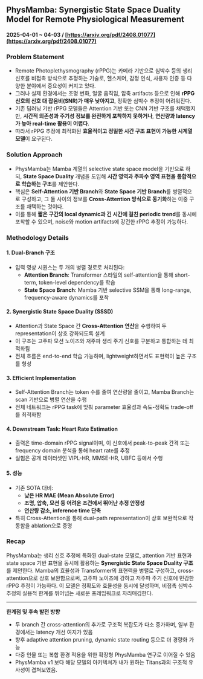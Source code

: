 ## PhysMamba: Synergistic State Space Duality Model for Remote Physiological Measurement  
#### 2025-04-01 ~ 04-03 / [https://arxiv.org/pdf/2408.01077](https://arxiv.org/pdf/2408.01077)

### Problem Statement
- Remote Photoplethysmography (rPPG)는 카메라 기반으로 심박수 등의 생리 신호를 비접촉 방식으로 추정하는 기술로, 헬스케어, 감정 인식, 사용자 인증 등 다양한 분야에서 중요성이 커지고 있다.
- 그러나 실제 환경에서는 조명 변화, 얼굴 움직임, 압축 artifacts 등으로 인해 **rPPG 신호의 신호 대 잡음비(SNR)가 매우 낮아지고**, 정확한 심박수 추정이 어려워진다.
- 기존 딥러닝 기반 rPPG 모델들은 Attention 기반 또는 CNN 기반 구조를 채택했지만, **시간적 의존성과 주기성 정보를 완전하게 포착하지 못하거나**, **연산량과 latency가 높아 real-time 활용이 어렵다**.
- 따라서 rPPG 추정에 최적화된 **효율적이고 정밀한 시간 구조 표현이 가능한 시계열 모델**이 요구된다.

### Solution Approach
- PhysMamba는 Mamba 계열의 selective state space model을 기반으로 하되, **State Space Duality** 개념을 도입해 **시간 영역과 주파수 영역 표현을 통합적으로 학습하는 구조**를 제안한다.
- 핵심은 **Self-Attention 기반 Branch**와 **State Space 기반 Branch**를 병렬적으로 구성하고, 그 둘 사이의 정보를 **Cross-Attention 방식으로 동기화**하는 이중 구조를 채택하는 것이다.
- 이를 통해 **짧은 구간의 local dynamic과 긴 시간에 걸친 periodic trend**를 동시에 포착할 수 있으며, noise와 motion artifacts에 강건한 rPPG 추정이 가능하다.

### Methodology Details

#### 1. Dual-Branch 구조
- 입력 영상 시퀀스는 두 개의 병렬 경로로 처리된다:
  - **Attention Branch**: Transformer 스타일의 self-attention을 통해 short-term, token-level dependency를 학습
  - **State Space Branch**: Mamba 기반 selective SSM을 통해 long-range, frequency-aware dynamics를 포착

#### 2. Synergistic State Space Duality (SSSD)
- Attention과 State Space 간 **Cross-Attention 연산**을 수행하여 두 representation이 상호 강화되도록 설계
- 이 구조는 고주파 모션 노이즈와 저주파 생리 주기 신호를 구분하고 통합하는 데 최적화됨
- 전체 흐름은 end-to-end 학습 가능하며, lightweight하면서도 표현력이 높은 구조를 형성

#### 3. Efficient Implementation
- Self-Attention Branch는 token 수를 줄여 연산량을 줄이고, Mamba Branch는 scan 기반으로 병렬 연산을 수행
- 전체 네트워크는 rPPG task에 맞춰 parameter 효율성과 속도-정확도 trade-off를 최적화함

#### 4. Downstream Task: Heart Rate Estimation
- 출력은 time-domain rPPG signal이며, 이 신호에서 peak-to-peak 간격 또는 frequency domain 분석을 통해 heart rate를 추정
- 실험은 공개 데이터셋인 VIPL-HR, MMSE-HR, UBFC 등에서 수행

#### 5. 성능
- 기존 SOTA 대비:
  - **낮은 HR MAE (Mean Absolute Error)**  
  - **조명, 압축, 모션 등 어려운 조건에서 뛰어난 추정 안정성**
  - **연산량 감소, inference time 단축**
- 특히 Cross-Attention을 통해 dual-path representation이 상호 보완적으로 작동함을 ablation으로 증명

### Recap
PhysMamba는 생리 신호 추정에 특화된 dual-state 모델로, attention 기반 표현과 state space 기반 표현을 동시에 활용하는 **Synergistic State Space Duality 구조**를 제안한다. Mamba의 효율성과 Transformer의 표현력을 병렬로 구성하고, cross-attention으로 상호 보완함으로써, 고주파 노이즈에 강하고 저주파 주기 신호에 민감한 rPPG 추정이 가능하다. 이 모델은 정확도와 효율성을 동시에 달성하며, 비접촉 심박수 추정의 실용적 한계를 뛰어넘는 새로운 프레임워크로 자리매김한다.

---

**한계점 및 후속 발전 방향**  
- 두 branch 간 cross-attention의 추가로 구조적 복잡도가 다소 증가하며, 일부 환경에서는 latency 개선 여지가 있음  
- 향후 adaptive attention pruning, dynamic state routing 등으로 더 경량화 가능  
- 다중 인물 또는 복합 환경 적용을 위한 확장형 PhysMamba 연구로 이어질 수 있음
- PhysMamba v1 보다 해당 모델의 아키텍쳐가 내가 원하는 Titans과의 구조적 유사성이 겹쳐보였음.
